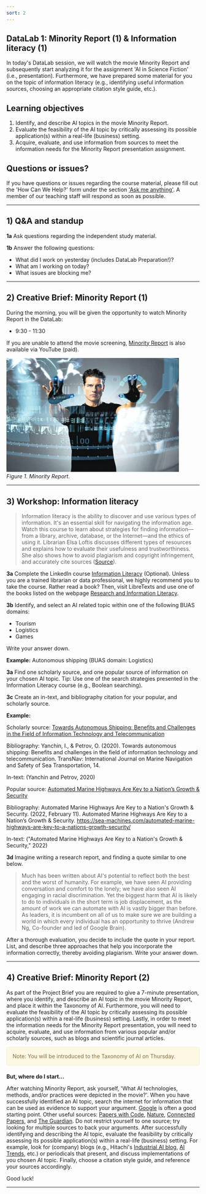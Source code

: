 ```yaml
---
sort: 2
---
```


## __DataLab 1: Minority Report (1) & Information literacy (1)__

In today's DataLab session, we will watch the movie Minority Report and subsequently start analyzing it for the assignment 'AI in Science Fiction' (i.e., presentation). Furthermore, we have prepared some material for you on the topic of information literacy (e.g., identifying useful information sources, choosing an appropriate citation style guide, etc.).

## Learning objectives

1. Identify, and describe AI topics in the movie Minority Report.
2. Evaluate the feasibility of the AI topic by critically assessing its possible application(s) within a real-life (business) setting.
3. Acquire, evaluate, and use information from sources to meet the information needs for the Minority Report presentation assignment.

## Questions or issues?

If you have questions or issues regarding the course material, please fill out the 'How Can We Help?' form under the section ['Ask me anything'](https://adsai.buas.nl/Contact%20Us/). A member of our teaching staff will respond as soon as possible.

***

## 1) Q&A and standup

__1a__ Ask questions regarding the independent study material.

__1b__ Answer the following questions:

- What did I work on yesterday (includes DataLab Preparation!)?
- What am I working on today?
- What issues are blocking me?

***

## 2) Creative Brief: Minority Report (1)

During the morning, you will be given the opportunity to watch Minority Report in the DataLab:

- 9:30 - 11:30

If you are unable to attend the movie screening, [Minority Report]( https://www.youtube.com/watch?v=msjM96zhles) is also available via YouTube (paid).

<img src="./images/minority_report.jpg" alt="Minority Report" width="450"/> \
*Figure 1. Minority Report.*

***

## 3) Workshop: Information literacy

> Information literacy is the ability to discover and use various types of information. It's an essential skill for navigating the information age. Watch this course to learn about strategies for finding information—from a library, archive, database, or the Internet—and the ethics of using it. Librarian Elsa Loftis discusses different types of resources and explains how to evaluate their usefulness and trustworthiness. She also shows how to avoid plagiarism and copyright infringement, and accurately cite sources ([Source](https://www.linkedin.com/learning/information-literacy/welcome?autoplay=true&resume=false&u=36359204)).

__3a__ Complete the LinkedIn course [Information Literacy](https://www.linkedin.com/learning/information-literacy/welcome?autoplay=true&resume=false&u=36359204) (Optional). Unless you are a trained librarian or data professional, we highly recommend you to take the course. Rather read a book? Then, visit LibreTexts and use one of the books listed on the webpage [Research and Information Literacy](https://human.libretexts.org/Bookshelves/Research_and_Information_Literacy).

__3b__ Identify, and select an AI related topic within one of the following BUAS domains:

- Tourism
- Logistics
- Games

Write your answer down.

__Example:__ Autonomous shipping (BUAS domain: Logistics)

__3a__ Find one scholarly source, and one popular source of information on your chosen AI topic. Tip: Use one of the search strategies presented in the Information Literacy course (e.g., Boolean searching).

__3c__ Create an in-text, and bibliography citation for your popular, and scholarly source.

__Example:__

Scholarly source: [Towards Autonomous Shipping: Benefits and
Challenges in the Field of Information Technology and
Telecommunication](https://pdfs.semanticscholar.org/99a5/a8d00775e1adf5cac5c1d1c2b0a4b93d98e7.pdf?_ga=2.195360111.2114873160.1652959853-510087269.1652278776)

Bibliography: Yanchin, I., & Petrov, O. (2020). Towards autonomous shipping: Benefits and challenges in the field of information technology and telecommunication. TransNav: International Journal on Marine Navigation and Safety of Sea Transportation, 14.

In-text: (Yanchin and Petrov, 2020)

Popular source: [Automated Marine Highways Are Key to a Nation’s Growth & Security](https://sea-machines.com/automated-marine-highways-are-key-to-a-nations-growth-security/)

Bibliography: Automated Marine Highways Are Key to a Nation's Growth & Security. (2022, February 11). Automated Marine Highways Are Key to a Nation’s Growth & Security. https://sea-machines.com/automated-marine-highways-are-key-to-a-nations-growth-security/

In-text: ("Automated Marine Highways Are Key to a Nation's Growth & Security," 2022)

__3d__ Imagine writing a research report, and finding a quote similar to one below.

> Much has been written about AI's potential to reflect both the best and the worst of humanity. For example, we have seen AI providing conversation and comfort to the lonely; we have also seen AI engaging in racial discrimination. Yet the biggest harm that AI is likely to do to individuals in the short term is job displacement, as the amount of work we can automate with AI is vastly bigger than before. As leaders, it is incumbent on all of us to make sure we are building a world in which every individual has an opportunity to thrive (Andrew Ng, Co-founder and led of Google Brain).

After a thorough evaluation, you decide to include the quote in your report. List, and describe three approaches that help you incorporate the information correctly, thereby avoiding plagiarism. Write your answer down.

***

## 4) Creative Brief: Minority Report (2)

As part of the Project Brief you are required to give a
7-minute presentation, where you identify, and describe an AI topic in the movie Minority Report, and place it within the Taxonomy of AI. Furthermore, you will need to evaluate the feasibility of the AI topic by critically assessing its possible application(s) within a real-life (business) setting. Lastly, in order to meet the information needs for the Minority Report presentation, you will need to acquire, evaluate, and use information from various popular and/or scholarly sources, such as blogs and scientific journal articles.

<div style="padding: 15px; border: 1px solid transparent; border-color: transparent; margin-bottom: 20px; border-radius: 4px; color: #8a6d3b;; background-color: #fcf8e3; border-color: #faebcc;">
Note: You will be introduced to the Taxonomy of AI on Thursday.
</div>

__But, where do I start...__

After watching Minority Report, ask yourself, 'What AI technologies, methods, and/or practices were depicted in the movie?'. When you have successfully identified an AI topic, search the internet for information that can be used as evidence to support your argument. [Google](https://www.google.com/) is often a good starting point. Other useful sources: [Papers with Code](https://paperswithcode.com/), [Nature](https://www.nature.com/), [Connected Papers](https://www.connectedpapers.com/), and [The Guardian](https://www.theguardian.com/international). Do not restrict yourself to one source; try looking for multiple sources to back your arguments. After successfully identifying and describing the AI topic, evaluate the feasibility by critically assessing its possible application(s) within a real-life (business) setting. For example, look for (company) blogs (e.g.,  Hitachi's [Industrial AI blog](https://www.hitachi.com/rd/sc/aiblog/index.html), [AI Trends](https://www.aitrends.com/), etc.) or periodicals that present, and discuss implementations of you chosen AI topic. Finally, choose a citation style guide, and reference your sources accordingly.

Good luck!

***
